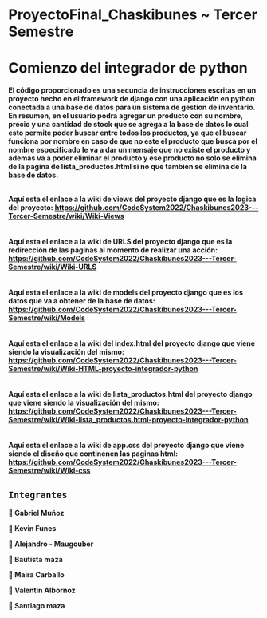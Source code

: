 # ProyectoFinal_Chaskibunes ~ Tercer Semestre

<h1>Comienzo del integrador de python</h1>
<strong>El código proporcionado es una secuncia de instrucciones escritas en un proyecto hecho en el framework de django con una aplicación en python conectada a una base de datos para un sistema de gestion de inventario. En resumen, en el usuario podra agregar un producto con su nombre, precio y una cantidad de stock que se agrega a la base de datos lo cual esto permite poder buscar entre todos los productos, ya que el buscar funciona por nombre en caso de que no este el producto que busca por el nombre especificado le va a dar un mensaje que no existe el producto y ademas va a poder eliminar el producto y ese producto no solo se elimina de la pagina de lista_productos.html si no que tambien se elimina de la base de datos.</strong>


<br><strong>
Aquí esta el enlace a la wiki de views del proyecto django que es la logica del proyecto: https://github.com/CodeSystem2022/Chaskibunes2023---Tercer-Semestre/wiki/Wiki-Views</br></strong>
<br><strong>
<br><strong>
Aquí esta el enlace a la wiki de URLS del proyecto django que es la redirección de las paginas al momento de realizar una acción: https://github.com/CodeSystem2022/Chaskibunes2023---Tercer-Semestre/wiki/Wiki-URLS</br></strong>
<br><strong>
<br><strong>
Aquí esta el enlace a la wiki de models del proyecto django que es los datos que va a obtener de la base de datos: https://github.com/CodeSystem2022/Chaskibunes2023---Tercer-Semestre/wiki/Models</br></strong>
<br><strong>
<br><strong>
Aquí esta el enlace a la wiki del index.html del proyecto django que viene siendo la visualización del mismo: https://github.com/CodeSystem2022/Chaskibunes2023---Tercer-Semestre/wiki/Wiki-HTML-proyecto-integrador-python</br></strong>
<br><strong>
<br><strong>
Aquí esta el enlace a la wiki de lista_productos.html del proyecto django que viene siendo la visualización del mismo: https://github.com/CodeSystem2022/Chaskibunes2023---Tercer-Semestre/wiki/Wiki-lista_productos.html-proyecto-integrador-python</br></strong>
<br><strong>
<br><strong>
Aquí esta el enlace a la wiki de app.css del proyecto django que viene siendo el diseño que continenen las paginas html: https://github.com/CodeSystem2022/Chaskibunes2023---Tercer-Semestre/wiki/Wiki-css</br></strong>

## `Integrantes`

:large_orange_diamond:  Gabriel Muñoz

:large_orange_diamond:  Kevin Funes  

:large_orange_diamond:  Alejandro - Maugouber

:large_orange_diamond:  Bautista maza

:large_orange_diamond:  Maira Carballo

:large_orange_diamond:  Valentin Albornoz

:large_orange_diamond:  Santiago maza
